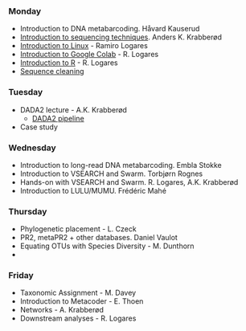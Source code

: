 ### Monday
- Introduction to DNA metabarcoding. Håvard Kauserud
- [Introduction to sequencing techniques](../Lectures/Lecture_pdfs/Seq_tech_Krabberod_v25.pdf). Anders K. Krabberød
- [Introduction to Linux](../Lectures/Intro.to.unix/) - Ramiro Logares
- [Introduction to Google Colab](../Lectures/Intro.to.colab/) - R. Logares 
- [Introduction to R](../Lectures/intro.to.R/) - R. Logares
- [Sequence cleaning](../Lectures/cutadapt.and.seq.cleaning/)
### Tuesday
- DADA2 lecture - A.K. Krabberød
  - [DADA2 pipeline](../Dada2_Pipeline/)
- Case study
### Wednesday
- Introduction to long-read DNA metabarcoding. Embla Stokke
- Introduction to VSEARCH and Swarm. Torbjørn Rognes
- Hands-on with VSEARCH and Swarm. R. Logares, A.K. Krabberød
- Introduction to LULU/MUMU. Frédéric Mahé
### Thursday
- Phylogenetic placement - L. Czeck
- PR2, metaPR2 + other databases. Daniel Vaulot
- Equating OTUs with Species Diversity - M. Dunthorn
- 
### Friday
- Taxonomic Assignment - M. Davey
- Introduction to Metacoder - E. Thoen
- Networks - A. Krabberød
- Downstream analyses - R. Logares
